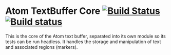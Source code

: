 # Atom TextBuffer Core [![Build Status](https://travis-ci.org/atom/text-buffer.svg?branch=master)](https://travis-ci.org/atom/text-buffer) [![Build status](https://ci.appveyor.com/api/projects/status/48xl8do1sm2thf5p/branch/master?svg=true)](https://ci.appveyor.com/project/Atom/text-buffer/branch/master)


This is the core of the Atom text buffer, separated into its own module so its
tests can be run headless. It handles the storage and manipulation of text and
associated regions (markers).
